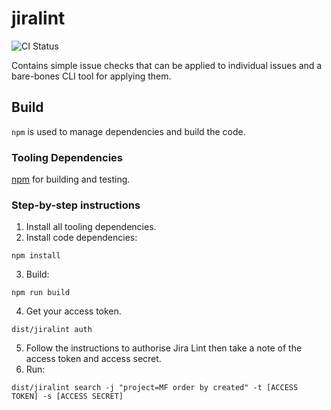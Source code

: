 # jiralint

![CI Status](https://github.com/agiledigital-labs/jiralint/actions/workflows/build-test.yml/badge.svg)

Contains simple issue checks that can be applied to individual issues and a bare-bones CLI tool for applying them.

## Build

`npm` is used to manage dependencies and build the code.
### Tooling Dependencies

[npm](https://www.npmjs.com/get-npm) for building and testing.

### Step-by-step instructions

1. Install all tooling dependencies.
2. Install code dependencies:
```
npm install
```
3. Build:
```
npm run build
```
4. Get your access token.
```
dist/jiralint auth
```
5. Follow the instructions to authorise Jira Lint then take a note of the access token and access secret.
6. Run:
```
dist/jiralint search -j "project=MF order by created" -t [ACCESS TOKEN] -s [ACCESS SECRET]
```
